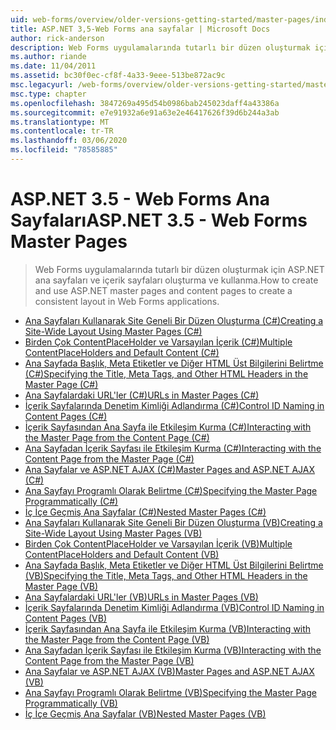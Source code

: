```yaml
---
uid: web-forms/overview/older-versions-getting-started/master-pages/index
title: ASP.NET 3,5-Web Forms ana sayfalar | Microsoft Docs
author: rick-anderson
description: Web Forms uygulamalarında tutarlı bir düzen oluşturmak için ASP.NET ana sayfaları ve içerik sayfaları oluşturma ve kullanma.
ms.author: riande
ms.date: 11/04/2011
ms.assetid: bc30f0ec-cf8f-4a33-9eee-513be872ac9c
msc.legacyurl: /web-forms/overview/older-versions-getting-started/master-pages
msc.type: chapter
ms.openlocfilehash: 3847269a495d54b0986bab245023daff4a43386a
ms.sourcegitcommit: e7e91932a6e91a63e2e46417626f39d6b244a3ab
ms.translationtype: MT
ms.contentlocale: tr-TR
ms.lasthandoff: 03/06/2020
ms.locfileid: "78585885"
---
```

# <a name="aspnet-35---web-forms-master-pages"></a><span data-ttu-id="d4f21-103">ASP.NET 3.5 - Web Forms Ana Sayfaları</span><span class="sxs-lookup"><span data-stu-id="d4f21-103">ASP.NET 3.5 - Web Forms Master Pages</span></span>

> <span data-ttu-id="d4f21-104">Web Forms uygulamalarında tutarlı bir düzen oluşturmak için ASP.NET ana sayfaları ve içerik sayfaları oluşturma ve kullanma.</span><span class="sxs-lookup"><span data-stu-id="d4f21-104">How to create and use ASP.NET master pages and content pages to create a consistent layout in Web Forms applications.</span></span>

- [<span data-ttu-id="d4f21-105">Ana Sayfaları Kullanarak Site Geneli Bir Düzen Oluşturma (C#)</span><span class="sxs-lookup"><span data-stu-id="d4f21-105">Creating a Site-Wide Layout Using Master Pages (C#)</span></span>](creating-a-site-wide-layout-using-master-pages-cs.md)
- [<span data-ttu-id="d4f21-106">Birden Çok ContentPlaceHolder ve Varsayılan İçerik (C#)</span><span class="sxs-lookup"><span data-stu-id="d4f21-106">Multiple ContentPlaceHolders and Default Content (C#)</span></span>](multiple-contentplaceholders-and-default-content-cs.md)
- [<span data-ttu-id="d4f21-107">Ana Sayfada Başlık, Meta Etiketler ve Diğer HTML Üst Bilgilerini Belirtme (C#)</span><span class="sxs-lookup"><span data-stu-id="d4f21-107">Specifying the Title, Meta Tags, and Other HTML Headers in the Master Page (C#)</span></span>](specifying-the-title-meta-tags-and-other-html-headers-in-the-master-page-cs.md)
- [<span data-ttu-id="d4f21-108">Ana Sayfalardaki URL'ler (C#)</span><span class="sxs-lookup"><span data-stu-id="d4f21-108">URLs in Master Pages (C#)</span></span>](urls-in-master-pages-cs.md)
- [<span data-ttu-id="d4f21-109">İçerik Sayfalarında Denetim Kimliği Adlandırma (C#)</span><span class="sxs-lookup"><span data-stu-id="d4f21-109">Control ID Naming in Content Pages (C#)</span></span>](control-id-naming-in-content-pages-cs.md)
- [<span data-ttu-id="d4f21-110">İçerik Sayfasından Ana Sayfa ile Etkileşim Kurma (C#)</span><span class="sxs-lookup"><span data-stu-id="d4f21-110">Interacting with the Master Page from the Content Page (C#)</span></span>](interacting-with-the-master-page-from-the-content-page-cs.md)
- [<span data-ttu-id="d4f21-111">Ana Sayfadan İçerik Sayfası ile Etkileşim Kurma (C#)</span><span class="sxs-lookup"><span data-stu-id="d4f21-111">Interacting with the Content Page from the Master Page (C#)</span></span>](interacting-with-the-content-page-from-the-master-page-cs.md)
- [<span data-ttu-id="d4f21-112">Ana Sayfalar ve ASP.NET AJAX (C#)</span><span class="sxs-lookup"><span data-stu-id="d4f21-112">Master Pages and ASP.NET AJAX (C#)</span></span>](master-pages-and-asp-net-ajax-cs.md)
- [<span data-ttu-id="d4f21-113">Ana Sayfayı Programlı Olarak Belirtme (C#)</span><span class="sxs-lookup"><span data-stu-id="d4f21-113">Specifying the Master Page Programmatically (C#)</span></span>](specifying-the-master-page-programmatically-cs.md)
- [<span data-ttu-id="d4f21-114">İç İçe Geçmiş Ana Sayfalar (C#)</span><span class="sxs-lookup"><span data-stu-id="d4f21-114">Nested Master Pages (C#)</span></span>](nested-master-pages-cs.md)
- [<span data-ttu-id="d4f21-115">Ana Sayfaları Kullanarak Site Geneli Bir Düzen Oluşturma (VB)</span><span class="sxs-lookup"><span data-stu-id="d4f21-115">Creating a Site-Wide Layout Using Master Pages (VB)</span></span>](creating-a-site-wide-layout-using-master-pages-vb.md)
- [<span data-ttu-id="d4f21-116">Birden Çok ContentPlaceHolder ve Varsayılan İçerik (VB)</span><span class="sxs-lookup"><span data-stu-id="d4f21-116">Multiple ContentPlaceHolders and Default Content (VB)</span></span>](multiple-contentplaceholders-and-default-content-vb.md)
- [<span data-ttu-id="d4f21-117">Ana Sayfada Başlık, Meta Etiketler ve Diğer HTML Üst Bilgilerini Belirtme (VB)</span><span class="sxs-lookup"><span data-stu-id="d4f21-117">Specifying the Title, Meta Tags, and Other HTML Headers in the Master Page (VB)</span></span>](specifying-the-title-meta-tags-and-other-html-headers-in-the-master-page-vb.md)
- [<span data-ttu-id="d4f21-118">Ana Sayfalardaki URL'ler (VB)</span><span class="sxs-lookup"><span data-stu-id="d4f21-118">URLs in Master Pages (VB)</span></span>](urls-in-master-pages-vb.md)
- [<span data-ttu-id="d4f21-119">İçerik Sayfalarında Denetim Kimliği Adlandırma (VB)</span><span class="sxs-lookup"><span data-stu-id="d4f21-119">Control ID Naming in Content Pages (VB)</span></span>](control-id-naming-in-content-pages-vb.md)
- [<span data-ttu-id="d4f21-120">İçerik Sayfasından Ana Sayfa ile Etkileşim Kurma (VB)</span><span class="sxs-lookup"><span data-stu-id="d4f21-120">Interacting with the Master Page from the Content Page (VB)</span></span>](interacting-with-the-master-page-from-the-content-page-vb.md)
- [<span data-ttu-id="d4f21-121">Ana Sayfadan İçerik Sayfası ile Etkileşim Kurma (VB)</span><span class="sxs-lookup"><span data-stu-id="d4f21-121">Interacting with the Content Page from the Master Page (VB)</span></span>](interacting-with-the-content-page-from-the-master-page-vb.md)
- [<span data-ttu-id="d4f21-122">Ana Sayfalar ve ASP.NET AJAX (VB)</span><span class="sxs-lookup"><span data-stu-id="d4f21-122">Master Pages and ASP.NET AJAX (VB)</span></span>](master-pages-and-asp-net-ajax-vb.md)
- [<span data-ttu-id="d4f21-123">Ana Sayfayı Programlı Olarak Belirtme (VB)</span><span class="sxs-lookup"><span data-stu-id="d4f21-123">Specifying the Master Page Programmatically (VB)</span></span>](specifying-the-master-page-programmatically-vb.md)
- [<span data-ttu-id="d4f21-124">İç İçe Geçmiş Ana Sayfalar (VB)</span><span class="sxs-lookup"><span data-stu-id="d4f21-124">Nested Master Pages (VB)</span></span>](nested-master-pages-vb.md)

